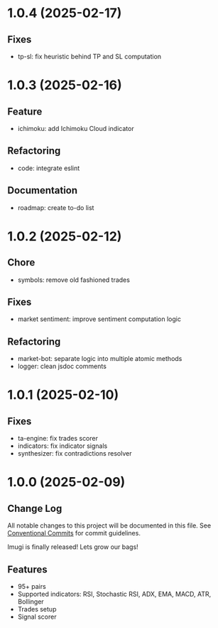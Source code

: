 <!-- markdownlint-disable no-duplicate-heading -->
# 1.0.4 (2025-02-17)

## Fixes

* tp-sl: fix heuristic behind TP and SL computation

# 1.0.3 (2025-02-16)

## Feature

* ichimoku: add Ichimoku Cloud indicator

## Refactoring

* code: integrate eslint

## Documentation

* roadmap: create to-do list

# 1.0.2 (2025-02-12)

## Chore

* symbols: remove old fashioned trades

## Fixes

* market sentiment: improve sentiment computation logic

## Refactoring

* market-bot: separate logic into multiple atomic methods
* logger: clean jsdoc comments

# 1.0.1 (2025-02-10)

## Fixes

* ta-engine: fix trades scorer
* indicators: fix indicator signals
* synthesizer: fix contradictions resolver

# 1.0.0 (2025-02-09)

## Change Log

All notable changes to this project will be documented in this file.
See [Conventional Commits](https://conventionalcommits.org) for commit
guidelines.

Imugi is finally released! Lets grow our bags!

## Features

* 95+ pairs
* Supported indicators: RSI, Stochastic RSI, ADX, EMA, MACD, ATR, Bollinger
* Trades setup
* Signal scorer
